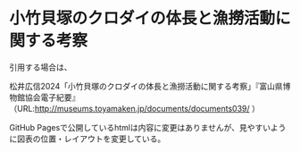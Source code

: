 # 小竹貝塚のクロダイの体長と漁撈活動に関する考察
引用する場合は、

松井広信2024「小竹貝塚のクロダイの体長と漁撈活動に関する考察」『富山県博物館協会電子紀要』（URL:http://museums.toyamaken.jp/documents/documents039/ ）

GitHub Pagesで公開しているhtmlは内容に変更はありませんが、見やすいように図表の位置・レイアウトを変更している。
